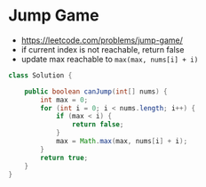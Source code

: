 # Jump Game

- https://leetcode.com/problems/jump-game/
- if current index is not reachable, return false
- update max reachable to `max(max, nums[i] + i)`

```java
class Solution {

    public boolean canJump(int[] nums) {
        int max = 0;
        for (int i = 0; i < nums.length; i++) {
            if (max < i) {
                return false;
            }
            max = Math.max(max, nums[i] + i);
        }
        return true;
    }
}
```

